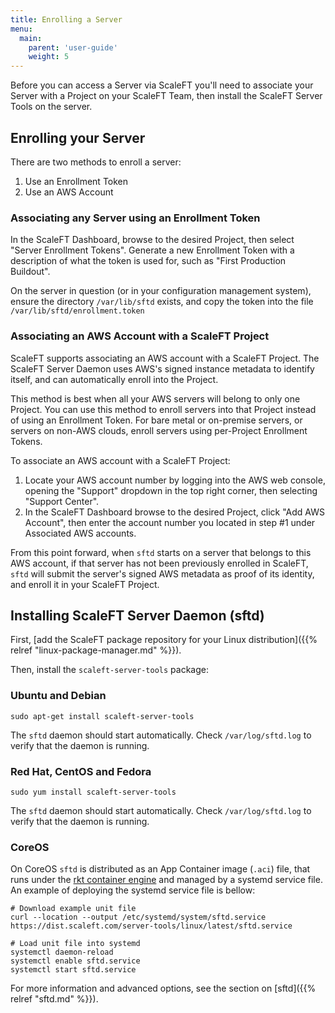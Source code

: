 ```yaml
---
title: Enrolling a Server
menu:
  main:
    parent: 'user-guide'
    weight: 5
---
```


Before you can access a Server via ScaleFT you'll need to associate your Server
with a Project on your ScaleFT Team, then install the ScaleFT Server Tools on
the server.

## Enrolling your Server

There are two methods to enroll a server:

1. Use an Enrollment Token
2. Use an AWS Account

### Associating any Server using an Enrollment Token

In the ScaleFT Dashboard, browse to the desired Project, then select
"Server Enrollment Tokens". Generate a new Enrollment Token with a
description of what the token is used for, such as "First Production Buildout".

On the server in question (or in your configuration management system), ensure
the directory `/var/lib/sftd` exists, and copy the token into the file
`/var/lib/sftd/enrollment.token`

### Associating an AWS Account with a ScaleFT Project

ScaleFT supports associating an AWS account with a ScaleFT Project. The ScaleFT
Server Daemon uses AWS's signed instance metadata to identify itself, and can
automatically enroll into the Project.

This method is best when all your AWS servers will belong to only one Project.
You can use this method to enroll servers into that Project instead of using an
Enrollment Token. For bare metal or on-premise servers, or servers on non-AWS
clouds, enroll servers using per-Project Enrollment Tokens.

To associate an AWS account with a ScaleFT Project:

1. Locate your AWS account number by logging into the AWS web console, opening
   the "Support" dropdown in the top right corner, then selecting "Support
   Center".
2. In the ScaleFT Dashboard browse to the desired Project, click "Add AWS Account",
   then enter the account number you located in step #1 under Associated AWS accounts.

From this point forward, when `sftd` starts on a server that belongs to this AWS
account, if that server has not been previously enrolled in ScaleFT, `sftd` will
submit the server's signed AWS metadata as proof of its identity, and enroll it
in your ScaleFT Project.

## Installing ScaleFT Server Daemon (sftd)

First, [add the ScaleFT package repository for your Linux distribution]({{% relref "linux-package-manager.md" %}}).

Then, install the `scaleft-server-tools` package:

### Ubuntu and Debian

```
sudo apt-get install scaleft-server-tools
```

The `sftd` daemon should start automatically. Check `/var/log/sftd.log` to verify that the daemon is running.

### Red Hat, CentOS and Fedora

```
sudo yum install scaleft-server-tools
```

The `sftd` daemon should start automatically. Check `/var/log/sftd.log` to verify that the daemon is running.

### CoreOS

On CoreOS `sftd` is distributed as an App Container image (`.aci`) file, that runs under the [rkt container engine](https://coreos.com/rkt/) and managed by a systemd service file.  An example of deploying the systemd service file is bellow:

```
# Download example unit file
curl --location --output /etc/systemd/system/sftd.service https://dist.scaleft.com/server-tools/linux/latest/sftd.service

# Load unit file into systemd
systemctl daemon-reload
systemctl enable sftd.service
systemctl start sftd.service
```

For more information and advanced options, see the section on [sftd]({{% relref "sftd.md" %}}).
